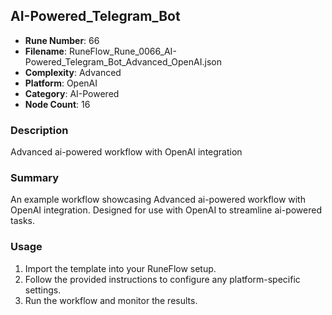 ## AI-Powered_Telegram_Bot

- **Rune Number**: 66
- **Filename**: RuneFlow_Rune_0066_AI-Powered_Telegram_Bot_Advanced_OpenAI.json
- **Complexity**: Advanced
- **Platform**: OpenAI
- **Category**: AI-Powered
- **Node Count**: 16

### Description
Advanced ai-powered workflow with OpenAI integration

### Summary
An example workflow showcasing Advanced ai-powered workflow with OpenAI integration. Designed for use with OpenAI to streamline ai-powered tasks.

### Usage
1. Import the template into your RuneFlow setup.
2. Follow the provided instructions to configure any platform-specific settings.
3. Run the workflow and monitor the results.

